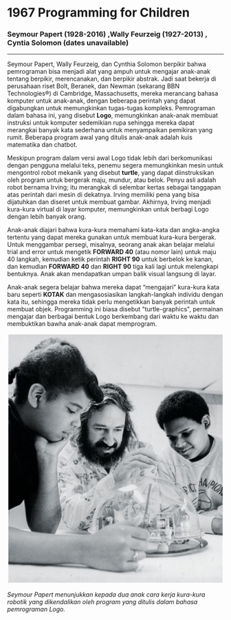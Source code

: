 # __1967 Programming for Children__
### __Seymour Papert__ (1928-2016) __,Wally Feurzeig__ (1927-2013) __, Cyntia Solomon__ (dates unavailable)
___
Seymour Papert, Wally Feurzeig, dan Cynthia Solomon berpikir bahwa pemrograman bisa menjadi alat yang ampuh untuk mengajar anak-anak tentang berpikir, merencanakan, dan berpikir abstrak. Jadi saat bekerja di perusahaan riset Bolt, Beranek, dan Newman (sekarang BBN Technologies®) di Cambridge, Massachusetts, mereka merancang bahasa komputer untuk anak-anak, dengan beberapa perintah yang dapat digabungkan untuk memungkinkan tugas-tugas kompleks. Pemrograman dalam bahasa ini, yang disebut **Logo**, memungkinkan anak-anak membuat instruksi untuk komputer sedemikian rupa sehingga mereka dapat merangkai banyak kata sederhana untuk menyampaikan pemikiran yang rumit. Beberapa program awal yang ditulis anak-anak adalah kuis matematika dan chatbot.

Meskipun program dalam versi awal Logo tidak lebih dari berkomunikasi dengan pengguna melalui teks, penemu segera memungkinkan mesin untuk mengontrol robot mekanik yang disebut **turtle**, yang dapat diinstruksikan oleh program untuk bergerak maju, mundur, atau belok. Penyu asli adalah robot bernama Irving; itu merangkak di selembar kertas sebagai tanggapan atas perintah dari mesin di dekatnya. Irving memiliki pena yang bisa dijatuhkan dan diseret untuk membuat gambar. Akhirnya, Irving menjadi kura-kura virtual di layar komputer, memungkinkan untuk berbagi Logo dengan lebih banyak orang.

Anak-anak diajari bahwa kura-kura memahami kata-kata dan angka-angka tertentu yang dapat mereka gunakan untuk membuat kura-kura bergerak. Untuk menggambar persegi, misalnya, seorang anak akan belajar melalui trial and error untuk mengetik **FORWARD 40** (atau nomor lain) untuk maju 40 langkah, kemudian ketik perintah **RIGHT 90** untuk berbelok ke kanan, dan kemudian **FORWARD 40** dan **RIGHT 90** tiga kali lagi untuk melengkapi bentuknya. Anak akan mendapatkan umpan balik visual langsung di layar.

Anak-anak segera belajar bahwa mereka dapat “mengajari” kura-kura kata baru seperti **KOTAK** dan mengasosiasikan langkah-langkah individu dengan kata itu, sehingga mereka tidak perlu mengetikkan banyak perintah untuk membuat objek. Programming ini biasa disebut "turtle-graphics", permainan mengajar dan berbagai bentuk Logo berkembang dari waktu ke waktu dan membuktikan bawha anak-anak dapat memprogram.

![Seymour Papert](res/Seymour-Papert.jpg)

*Seymour Papert menunjukkan kepada dua anak cara kerja kura-kura robotik yang dikendalikan oleh program yang ditulis dalam bahasa pemrograman Logo.*
